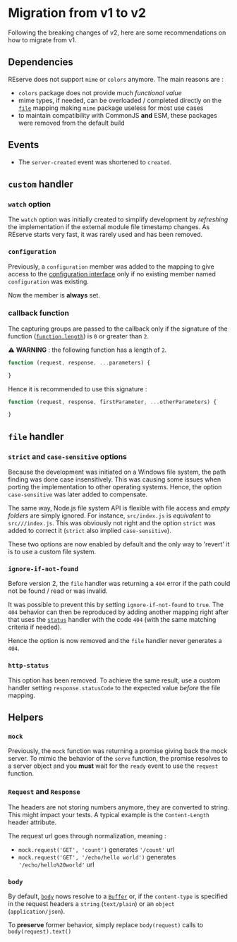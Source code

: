 # Migration from v1 to v2

Following the breaking changes of v2, here are some recommendations on how to migrate from v1.

## Dependencies

REserve does not support `mime` or `colors` anymore. The main reasons are :
- `colors` package does not provide much *functional value*
- mime types, if needed, can be overloaded / completed directly on the [`file`](file.md) mapping making `mime` package useless for most use cases
- to maintain compatibility with CommonJS **and** ESM, these packages were removed from the default build

## Events

* The `server-created` event was shortened to `created`.

## `custom` handler

### `watch` option

The `watch` option was initially created to simplify development by *refreshing* the implementation if the external module file timestamp changes.
As REserve starts very fast, it was rarely used and has been removed.

### `configuration`

Previously, a `configuration` member was added to the mapping to give access to the [configuration interface](iconfiguration.md) only if no existing member named `configuration` was existing.

Now the member is **always** set.

### callback function

The capturing groups are passed to the callback only if the signature of the function ([`function.length`](https://developer.mozilla.org/en-US/docs/Web/JavaScript/Reference/Global_Objects/Function/length)) is `0` or greater than `2`.

⚠️ **WARNING** : the following function has a length of `2`.
```javascript
function (request, response, ...parameters) {

}
```

Hence it is recommended to use this signature :
```javascript
function (request, response, firstParameter, ...otherParameters) {

}
```

## `file` handler

### `strict` and `case-sensitive` options

Because the development was initiated on a Windows file system, the path finding was done case insensitively. This was causing some issues when porting the implementation to other operating systems. Hence, the option `case-sensitive` was later added to compensate.

The same way, Node.js file system API is flexible with file access and *empty folders* are simply ignored. For instance, `src/index.js` is *equivalent* to `src///index.js`. This was obviously not right and the option `strict` was added to correct it (`strict` also implied `case-sensitive`).

These two options are now enabled by default and the only way to 'revert' it is to use a custom file system.

### `ignore-if-not-found`

Before version 2, the `file` handler was returning a `404` error if the path could not be found / read or was invalid.

It was possible to prevent this by setting `ignore-if-not-found` to `true`.
The `404` behavior can then be reproduced by adding another mapping right after that uses the [`status`](status.md) handler with the code `404` (with the same matching criteria if needed).

Hence the option is now removed and the `file` handler never generates a `404`.

### `http-status`

This option has been removed. To achieve the same result, use a custom handler setting `response.statusCode` to the expected value *before* the file mapping.

## Helpers

### `mock`

Previously, the `mock` function was returning a promise giving back the mock server.
To mimic the behavior of the `serve` function, the promise resolves to a server object and you **must** wait for the `ready` event to use the `request` function.

### `Request` and `Response`

The headers are not storing numbers anymore, they are converted to string. This might impact your tests. A typical example is the `Content-Length` header attribute.

The request url goes through normalization, meaning :

* `mock.request('GET', 'count')` generates `'/count'` url
* `mock.request('GET', '/echo/hello world')` generates `'/echo/hello%20world'` url

### `body`

By default, [`body`](body.md) nows resolve to a [`Buffer`](https://nodejs.org/docs/latest/api/buffer.html) or, if the `content-type` is specified in the request headers a `string` (`text/plain`) or an `object` (`application/json`).

To **preserve** former behavior, simply replace `body(request)` calls to `body(request).text()`
